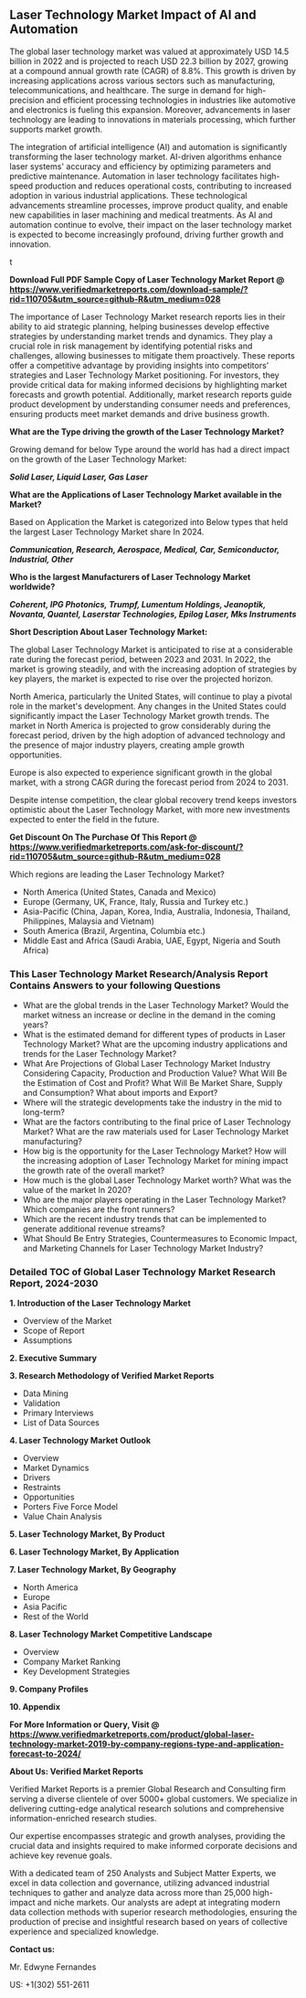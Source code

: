 <h2>Laser Technology Market Impact of AI and Automation</h2><p>The global laser technology market was valued at approximately USD 14.5 billion in 2022 and is projected to reach USD 22.3 billion by 2027, growing at a compound annual growth rate (CAGR) of 8.8%. This growth is driven by increasing applications across various sectors such as manufacturing, telecommunications, and healthcare. The surge in demand for high-precision and efficient processing technologies in industries like automotive and electronics is fueling this expansion. Moreover, advancements in laser technology are leading to innovations in materials processing, which further supports market growth.</p><p>The integration of artificial intelligence (AI) and automation is significantly transforming the laser technology market. AI-driven algorithms enhance laser systems' accuracy and efficiency by optimizing parameters and predictive maintenance. Automation in laser technology facilitates high-speed production and reduces operational costs, contributing to increased adoption in various industrial applications. These technological advancements streamline processes, improve product quality, and enable new capabilities in laser machining and medical treatments. As AI and automation continue to evolve, their impact on the laser technology market is expected to become increasingly profound, driving further growth and innovation.</p>t</p><p id="" class=""><strong>Download Full PDF Sample Copy of Laser Technology Market Report @ <a href="https://www.verifiedmarketreports.com/download-sample/?rid=110705&utm_source=github-R&utm_medium=028" target="_blank">https://www.verifiedmarketreports.com/download-sample/?rid=110705&utm_source=github-R&utm_medium=028</a></strong></p><p>The importance of&nbsp;Laser Technology Market research reports lies in their ability to aid strategic planning, helping businesses develop effective strategies by understanding market trends and dynamics. They play a crucial role in risk management by identifying potential risks and challenges, allowing businesses to mitigate them proactively. These reports offer a competitive advantage by providing insights into competitors' strategies and Laser Technology Market positioning. For investors, they provide critical data for making informed decisions by highlighting market forecasts and growth potential. Additionally, market research reports guide product development by understanding consumer needs and preferences, ensuring products meet market demands and drive business growth.</p><p><strong>What are the&nbsp;Type driving the growth of the Laser Technology Market?</strong></p><p id="" class="">Growing demand for below Type around the world has had a direct impact on the growth of the Laser Technology Market:</p><em><strong>Solid Laser, Liquid Laser, Gas Laser</strong></em></p><strong>What are the&nbsp;Applications&nbsp;of Laser Technology Market available in the Market?</strong></p><p id="" class="">Based on Application the Market is categorized into Below types that held the largest Laser Technology Market share In 2024.</p><em><strong>Communication, Research, Aerospace, Medical, Car, Semiconductor, Industrial, Other</strong></em></p><strong>Who is the largest Manufacturers of Laser Technology Market worldwide?</strong></p><p><em><strong>Coherent, IPG Photonics, Trumpf, Lumentum Holdings, Jeanoptik, Novanta, Quantel, Laserstar Technologies, Epilog Laser, Mks Instruments</strong></em></p><p id="" class=""><strong>Short Description About Laser Technology Market:</strong></p><p>The global Laser Technology Market is anticipated to rise at a considerable rate during the forecast period, between 2023 and 2031. In 2022, the market is growing steadily, and with the increasing adoption of strategies by key players, the market is expected to rise over the projected horizon.</p><p>North America, particularly the United States, will continue to play a pivotal role in the market's development. Any changes in the United States could significantly impact the Laser Technology Market growth trends. The market in North America is projected to grow considerably during the forecast period, driven by the high adoption of advanced technology and the presence of major industry players, creating ample growth opportunities.</p><p>Europe is also expected to experience significant growth in the global market, with a strong CAGR during the forecast period from 2024 to 2031.</p><p>Despite intense competition, the clear global recovery trend keeps investors optimistic about the Laser Technology Market, with more new investments expected to enter the field in the future.</p><p id="" class=""><strong>Get Discount On The Purchase Of This Report @ <a href="https://www.verifiedmarketreports.com/ask-for-discount/?rid=110705&utm_source=github-R&utm_medium=028" target="_blank">https://www.verifiedmarketreports.com/ask-for-discount/?rid=110705&utm_source=github-R&utm_medium=028</a></strong></p>Which regions are leading the Laser Technology Market?</p><ul><li>North America (United States, Canada and Mexico)</li><li>Europe (Germany, UK, France, Italy, Russia and Turkey etc.)</li><li>Asia-Pacific (China, Japan, Korea, India, Australia, Indonesia, Thailand, Philippines, Malaysia and Vietnam)</li><li>South America (Brazil, Argentina, Columbia etc.)</li><li>Middle East and Africa (Saudi Arabia, UAE, Egypt, Nigeria and South Africa)</li></ul><h3 id="" class="">This Laser Technology Market Research/Analysis Report Contains Answers to your following Questions</h3><ul><li>What are the global trends in the Laser Technology Market? Would the market witness an increase or decline in the demand in the coming years?</li><li>What is the estimated demand for different types of products in Laser Technology Market? What are the upcoming industry applications and trends for the Laser Technology Market?</li><li>What Are Projections of Global Laser Technology Market Industry Considering Capacity, Production and Production Value? What Will Be the Estimation of Cost and Profit? What Will Be Market Share, Supply and Consumption? What about imports and Export?</li><li>Where will the strategic developments take the industry in the mid to long-term?</li><li>What are the factors contributing to the final price of Laser Technology Market? What are the raw materials used for Laser Technology Market manufacturing?</li><li>How big is the opportunity for the Laser Technology Market? How will the increasing adoption of Laser Technology Market for mining impact the growth rate of the overall market?</li><li>How much is the global Laser Technology Market worth? What was the value of the market In 2020?</li><li>Who are the major players operating in the Laser Technology Market? Which companies are the front runners?</li><li>Which are the recent industry trends that can be implemented to generate additional revenue streams?</li><li>What Should Be Entry Strategies, Countermeasures to Economic Impact, and Marketing Channels for Laser Technology Market Industry?</li></ul><h3 id="" class="">Detailed TOC of Global Laser Technology Market Research Report, 2024-2030</h3><p id="" class=""><strong>1. Introduction of the Laser Technology Market</strong></p><ul><li>Overview of the Market</li><li>Scope of Report</li><li>Assumptions</li></ul><p id="" class=""><strong>2. Executive Summary</strong></p><p id="" class=""><strong>3. Research Methodology of Verified Market Reports</strong></p><ul><li>Data Mining</li><li>Validation</li><li>Primary Interviews</li><li>List of Data Sources</li></ul><p id="" class=""><strong>4. Laser Technology Market Outlook</strong></p><ul><li>Overview</li><li>Market Dynamics</li><li>Drivers</li><li>Restraints</li><li>Opportunities</li><li>Porters Five Force Model</li><li>Value Chain Analysis</li></ul><p id="" class=""><strong>5. Laser Technology Market, By Product</strong></p><p id="" class=""><strong>6. Laser Technology Market, By Application</strong></p><p id="" class=""><strong>7. Laser Technology Market, By Geography</strong></p><ul><li>North America</li><li>Europe</li><li>Asia Pacific</li><li>Rest of the World</li></ul><p id="" class=""><strong>8. Laser Technology Market Competitive Landscape</strong></p><ul><li>Overview</li><li>Company Market Ranking</li><li>Key Development Strategies</li></ul><p id="" class=""><strong>9. Company Profiles</strong></p><p id="" class=""><strong>10. Appendix</strong></p><p id="" class=""><strong>For More Information or Query, Visit @ <a href="https://www.verifiedmarketreports.com/product/global-laser-technology-market-2019-by-company-regions-type-and-application-forecast-to-2024/" target="_blank">https://www.verifiedmarketreports.com/product/global-laser-technology-market-2019-by-company-regions-type-and-application-forecast-to-2024/</a></strong></p><p id="" class=""><strong>About Us: Verified Market Reports</strong></p><p id="" class="">Verified Market Reports is a premier Global Research and Consulting firm serving a diverse clientele of over 5000+ global customers. We specialize in delivering cutting-edge analytical research solutions and comprehensive information-enriched research studies.</p><p id="" class="">Our expertise encompasses strategic and growth analyses, providing the crucial data and insights required to make informed corporate decisions and achieve key revenue goals.</p><p id="" class="">With a dedicated team of 250 Analysts and Subject Matter Experts, we excel in data collection and governance, utilizing advanced industrial techniques to gather and analyze data across more than 25,000 high-impact and niche markets. Our analysts are adept at integrating modern data collection methods with superior research methodologies, ensuring the production of precise and insightful research based on years of collective experience and specialized knowledge.</p><p id="" class=""><strong>Contact us:</strong></p><p id="" class="">Mr. Edwyne Fernandes</p><p id="" class="">US: +1(302) 551-2611</p>